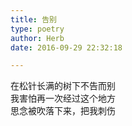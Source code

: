 ```yaml
---  
title: 告别  
type: poetry  
author: Herb  
date: 2016-09-29 22:32:18  

---  
```

在松针长满的树下不告而别  
我害怕再一次经过这个地方  
思念被吹落下来，把我刺伤